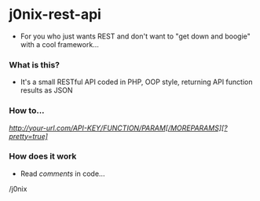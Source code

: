 j0nix-rest-api
==============

* For you who just wants REST and don't want to "get down and boogie" with a cool framework...

### What is this?
* It's a small RESTful API coded in PHP, OOP style, returning API function results as JSON

### How to...

*http://your-url.com/API-KEY/FUNCTION/PARAM[/MOREPARAMS][?pretty=true]*

### How does it work

* Read *comments* in code...


/j0nix
